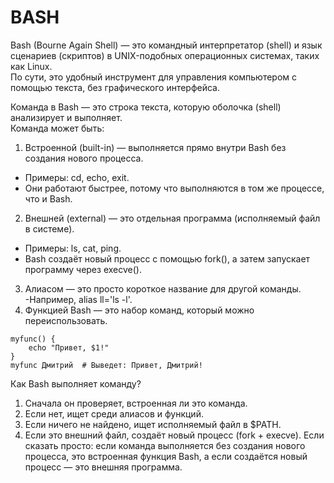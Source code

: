 # BASH
Bash (Bourne Again Shell) — это командный интерпретатор (shell) и язык сценариев (скриптов) в UNIX-подобных операционных системах, таких как Linux.    
По сути, это удобный инструмент для управления компьютером с помощью текста, без графического интерфейса.

Команда в Bash — это строка текста, которую оболочка (shell) анализирует и выполняет.    
Команда может быть:

1. Встроенной (built-in) — выполняется прямо внутри Bash без создания нового процесса.
- Примеры: cd, echo, exit.
- Они работают быстрее, потому что выполняются в том же процессе, что и Bash.
2. Внешней (external) — это отдельная программа (исполняемый файл в системе).
- Примеры: ls, cat, ping.
- Bash создаёт новый процесс с помощью fork(), а затем запускает программу через execve().
3. Алиасом — это просто короткое название для другой команды.
-Например, alias ll='ls -l'.
4. Функцией Bash — это набор команд, который можно переиспользовать.
```
myfunc() {
    echo "Привет, $1!"
}
myfunc Дмитрий  # Выведет: Привет, Дмитрий!
```

Как Bash выполняет команду?
1. Сначала он проверяет, встроенная ли это команда.
2. Если нет, ищет среди алиасов и функций.
3. Если ничего не найдено, ищет исполняемый файл в $PATH.
4. Если это внешний файл, создаёт новый процесс (fork + execve).
Если сказать просто: если команда выполняется без создания нового процесса, это встроенная функция Bash, а если создаётся новый процесс — это внешняя программа.
